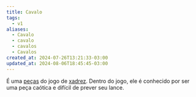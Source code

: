 ```yaml
---
title: Cavalo
tags:
  - v1
aliases:
  - Cavalo
  - cavalo
  - cavalos
  - Cavalos
created_at: 2024-07-26T13:21:33-03:00
updated_at: 2024-08-06T18:45:45-03:00
---
```


É uma [peças](../06/Xadrez_Pecas.md) do jogo de [xadrez](../../../../sementes/2024/07/2024-07-06-Xadrez.md). Dentro do jogo, ele é conhecido por ser uma peça caótica e difícil de prever seu lance.